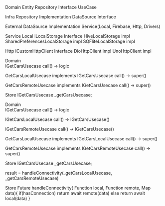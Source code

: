 Domain
  Entity
  Repository Interface
  UseCase

Infra
  Repository Implementation
  DataSource Interface

External
  DataSource Implementation
    Service(Local, Firebase, Http, Drivers)





Service
  Local
    ILocalStorage Interface
    HiveLocalStorage impl
    SharedPreferencesLocalStorage impl
    SQFliteLocalStorage impl

  Http
    ICustomHttpClient Interface
    DioHttpClient impl
    UnoHttpClient impl



Domain  
  IGetCarsUsecase
    call() -> logic

  GetCarsLocalUsecase implements IGetCarsUsecase
    call() -> super()

  GetCarsRemoteUsecase implements IGetCarsUsecase
    call() -> super()

Store
  IGetCarsUsecase _getCarsUsecase;








Domain  
  IGetCarsUsecase
    call() -> logic

  IGetCarsLocalUsecase
    call() -> IGetCarsUsecase()

  IGetCarsRemoteUsecase
    call() -> IGetCarsUsecase()


  GetCarsLocalUsecase implements IGetCarsLocalUsecase
    call() -> super()

  GetCarsRemoteUsecase implements IGetCarsRemoteUsecase
    call() -> super()

Store
  IGetCarsUsecase _getCarsUsecase;


result = handleConnectivity(_getCarsLocalUsecase, _getCarsRemoteUsecase)

Store
  Future<T> handleConnectivity<T>( Function local, Function remote, Map data){
    if(hasConnection) return await remote(data)
    else return await local(data)
  }